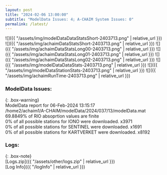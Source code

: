 ```yaml
---
layout: post
title: "2024-02-06 13:00:00"
subtitle: "ModelData Issues: 4; A-CHAIM System Issues: 0"
permalink: /latest/
---
```


![]({{ "/assets/img/modelDataDataStatsShort-2403713.png" | relative_url }})
![]({{ "/assets/img/achaimDataStatsShort-2403713.png" | relative_url }})
![]({{ "/assets/img/achaimDataStatsLong00-2403713.png" | relative_url }})
![]({{ "/assets/img/achaimDataStatsLong01-2403713.png" | relative_url }})
![]({{ "/assets/img/achaimDataStatsLong02-2403713.png" | relative_url }})
![]({{ "/assets/img/modelDataDataStats-2403713.png" | relative_url }})
![]({{ "/assets/img/modelDataStationStats-2403713.png" | relative_url }})
![]({{ "/assets/img/achaimRunTime-2403713.png" | relative_url }})


### ModelData Issues:  
  
{: .box-warning}  
 ModelData report for 06-Feb-2024 13:15:17   
 /home2/achaim1/A-CHAIM/modelData/2024/037/13/modelData.mat   
 69.8849% of RIO absoprtion values are finite   
 0% of all possible stations for IONO were downloaded. x3971   
 0% of all possible stations for SENTINEL were downloaded. x1691   
 0% of all possible stations for KARTVERKET were downloaded. x8192   
  


### Logs:  
  
{: .box-note}  
[Logs.zip]({{ "/assets/other/logs.zip" | relative_url }})  
[Log Info]({{ "/logInfo" | relative_url }})  
